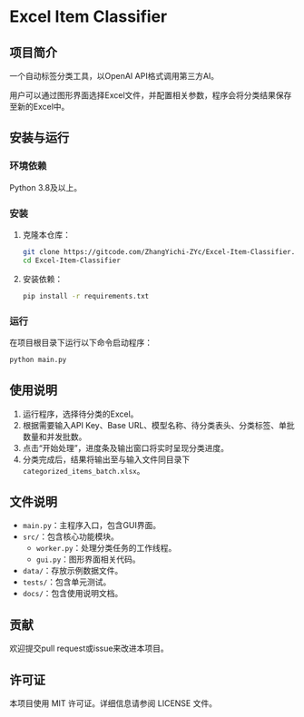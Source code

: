 # Excel Item Classifier

## 项目简介
一个自动标签分类工具，以OpenAI API格式调用第三方AI。

用户可以通过图形界面选择Excel文件，并配置相关参数，程序会将分类结果保存至新的Excel中。

## 安装与运行

### 环境依赖
Python 3.8及以上。

### 安装
1. 克隆本仓库：
    ```bash
    git clone https://gitcode.com/ZhangYichi-ZYc/Excel-Item-Classifier.git
    cd Excel-Item-Classifier
    ```

2. 安装依赖：
    ```bash
    pip install -r requirements.txt
    ```

### 运行
在项目根目录下运行以下命令启动程序：
```bash
python main.py
```

## 使用说明
1. 运行程序，选择待分类的Excel。
2. 根据需要输入API Key、Base URL、模型名称、待分类表头、分类标签、单批数量和并发批数。
3. 点击“开始处理”，进度条及输出窗口将实时呈现分类进度。
4. 分类完成后，结果将输出至与输入文件同目录下 `categorized_items_batch.xlsx`。

## 文件说明
- `main.py`：主程序入口，包含GUI界面。
- `src/`：包含核心功能模块。
  - `worker.py`：处理分类任务的工作线程。
  - `gui.py`：图形界面相关代码。
- `data/`：存放示例数据文件。
- `tests/`：包含单元测试。
- `docs/`：包含使用说明文档。

## 贡献
欢迎提交pull request或issue来改进本项目。

## 许可证
本项目使用 MIT 许可证。详细信息请参阅 LICENSE 文件。
